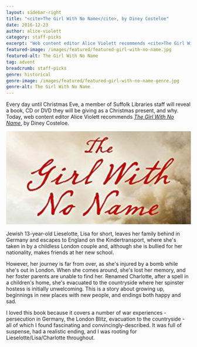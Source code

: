 ```yaml
---
layout: sidebar-right
title: "<cite>The Girl With No Name</cite>, by Diney Costeloe"
date: 2016-12-23
author: alice-violett
category: staff-picks
excerpt: "Web content editor Alice Violett recommends <cite>The Girl With No Name</cite>, by Diney Costeloe."
featured-image: /images/featured/featured-girl-with-no-name.jpg
featured-alt: The Girl With No Name
tag: advent
breadcrumb: staff-picks
genre: historical
genre-image: /images/featured/featured-girl-with-no-name-genre.jpg
genre-alt: The Girl With No Name
---
```


Every day until Christmas Eve, a member of Suffolk Libraries staff will reveal a book, CD or DVD they will be giving as a Christmas present, and why. Today, web content editor Alice Violett recommends <a href="https://suffolk.spydus.co.uk/cgi-bin/spydus.exe/ENQ/OPAC/BIBENQ?BRN=1938118"><cite>The Girl With No Name</cite></a>, by Diney Costeloe.

![The Girl With No Name](/images/featured/featured-girl-with-no-name.jpg)

Jewish 13-year-old Lieselotte, Lisa for short, leaves her family behind in Germany and escapes to England on the Kindertransport, where she's taken in by a childless London couple and, although she is bullied for her nationality, makes friends at her new school.

However, her journey is far from over, as she's injured by a bomb while she's out in London. When she comes around, she's lost her memory, and her foster parents are unable to find her. Renamed Charlotte, after a spell in a children's home, she's evacuated to the countryside where her spinster hostess is initially unwelcoming. This is a story about growing up, beginnings in new places with new people, and endings both happy and sad.

I loved this book because it covers a number of war experiences - persecution in Germany, the London Blitz, evacuation to the countryside - all of which I found fascinating and convincingly-described. It was full of suspense, had a realistic ending, and I was rooting for Lieselotte/Lisa/Charlotte throughout.
